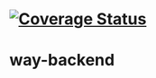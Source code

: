 # [![Coverage Status](https://coveralls.io/repos/github/AlexMarinda/way-backend/badge.svg?branch=master)](https://coveralls.io/github/AlexMarinda/way-backend?branch=master)


# way-backend